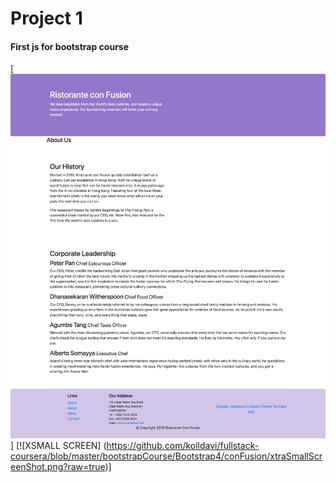 # Project 1

#### First js for bootstrap course

[![LARGE SCREEN](https://github.com/kolldavi/fullstack-coursera/blob/master/bootstrapCourse/Bootstrap4/conFusion/largScreenshot.png?raw=true)]
[![XSMALL SCREEN]
(https://github.com/kolldavi/fullstack-coursera/blob/master/bootstrapCourse/Bootstrap4/conFusion/xtraSmallScreenShot.png?raw=true)]